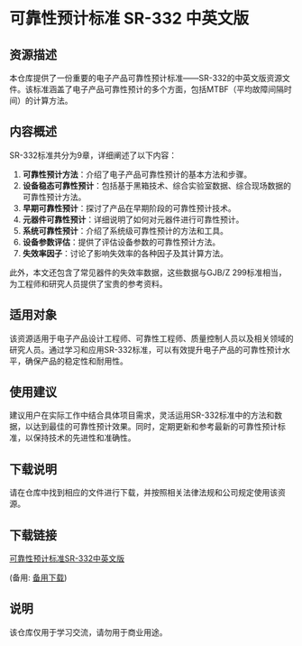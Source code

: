 # 可靠性预计标准 SR-332 中英文版

## 资源描述

本仓库提供了一份重要的电子产品可靠性预计标准——SR-332的中英文版资源文件。该标准涵盖了电子产品可靠性预计的多个方面，包括MTBF（平均故障间隔时间）的计算方法。

## 内容概述

SR-332标准共分为9章，详细阐述了以下内容：

1. **可靠性预计方法**：介绍了电子产品可靠性预计的基本方法和步骤。
2. **设备稳态可靠性预计**：包括基于黑箱技术、综合实验室数据、综合现场数据的可靠性预计方法。
3. **早期可靠性预计**：探讨了产品在早期阶段的可靠性预计技术。
4. **元器件可靠性预计**：详细说明了如何对元器件进行可靠性预计。
5. **系统可靠性预计**：介绍了系统级可靠性预计的方法和工具。
6. **设备参数评估**：提供了评估设备参数的可靠性预计方法。
7. **失效率因子**：讨论了影响失效率的各种因子及其计算方法。

此外，本文还包含了常见器件的失效率数据，这些数据与GJB/Z 299标准相当，为工程师和研究人员提供了宝贵的参考资料。

## 适用对象

该资源适用于电子产品设计工程师、可靠性工程师、质量控制人员以及相关领域的研究人员。通过学习和应用SR-332标准，可以有效提升电子产品的可靠性预计水平，确保产品的稳定性和耐用性。

## 使用建议

建议用户在实际工作中结合具体项目需求，灵活运用SR-332标准中的方法和数据，以达到最佳的可靠性预计效果。同时，定期更新和参考最新的可靠性预计标准，以保持技术的先进性和准确性。

## 下载说明

请在仓库中找到相应的文件进行下载，并按照相关法律法规和公司规定使用该资源。

## 下载链接
[可靠性预计标准SR-332中英文版](https://pan.quark.cn/s/7f214607af1a) 

(备用: [备用下载](https://pan.baidu.com/s/1crJQb3vBJgO0Qt-HR_eFBQ?pwd=1234))

## 说明

该仓库仅用于学习交流，请勿用于商业用途。
